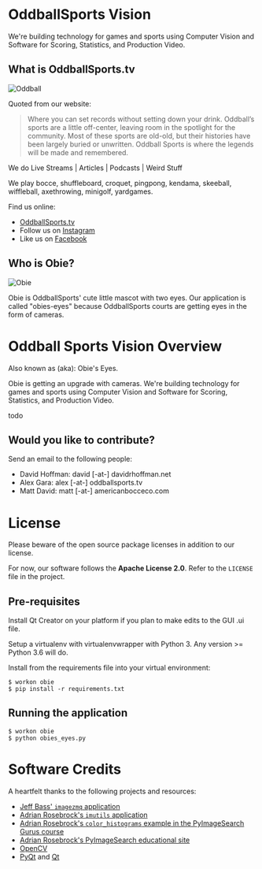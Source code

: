 # OddballSports Vision

We're building technology for games and sports using Computer Vision and Software for Scoring, Statistics, and Production Video.

## What is OddballSports.tv

![Oddball](https://assets-global.website-files.com/5e8b9f896b49748cc2267b42/5ebaf606ad305715794d64c1_ODD-LogoPrim.png)

Quoted from our website:

>Where you can set records without setting down your drink.
>Oddball’s sports are a little off-center, leaving room in the spotlight for the community.
>Most of these sports are old-old, but their histories have been largely buried or unwritten. Oddball Sports is where the legends will be made and remembered.

We do Live Streams | Articles | Podcasts | Weird Stuff

We play bocce, shuffleboard, croquet, pingpong, kendama, skeeball, wiffleball, axethrowing, minigolf, yardgames.

Find us online:

* [OddballSports.tv](https://oddballsports.tv)
* Follow us on [Instagram](https://www.instagram.com/oddball_sports/)
* Like us on [Facebook](https://www.facebook.com/oddballsportstv)

## Who is Obie?

![Obie](https://assets-global.website-files.com/5e8b9f896b49748cc2267b42/5ebc02869ab74f90ec34d7a7_ODD-Mark-BlackWhite.png)

Obie is OddballSports' cute little mascot with two eyes.  Our application is called "obies-eyes" because OddballSports courts are getting eyes in the form of cameras.

# Oddball Sports Vision Overview

Also known as (aka): Obie's Eyes.

Obie is getting an upgrade with cameras. We're building technology for games and sports using Computer Vision and Software for Scoring, Statistics, and Production Video.

todo

## Would you like to contribute?

Send an email to the following people:

* David Hoffman: david [-at-] davidrhoffman.net
* Alex Gara: alex [-at-] oddballsports.tv
* Matt David: matt [-at-] americanbocceco.com

# License

Please beware of the open source package licenses in addition to our license.

For now, our software follows the **Apache License 2.0**.  Refer to the `LICENSE` file in the project.

## Pre-requisites

Install Qt Creator on your platform if you plan to make edits to the GUI .ui file.

Setup a virtualenv with virtualenvwrapper with Python 3.  Any version >= Python 3.6 will do.

Install from the requirements file into your virtual environment:

```
$ workon obie
$ pip install -r requirements.txt
```

## Running the application

```
$ workon obie
$ python obies_eyes.py
```

# Software Credits

A heartfelt thanks to the following projects and resources:

* [Jeff Bass' `imagezmq` application](https://github.com/jeffbass/imagezmq)
* [Adrian Rosebrock's `imutils` application](https://github.com/jrosebr1/imutils)
* [Adrian Rosebrock's `color_histograms` example in the PyImageSearch Gurus course](https://gurus.pyimagesearch.com/lessons/color-histograms/)
* [Adrian Rosebrock's PyImageSearch educational site](https://pyimagesearch.com)
* [OpenCV](https://opencv.org)
* [PyQt](https://https://riverbankcomputing.com/software/pyqt/) and [Qt](https://www.qt.io)
